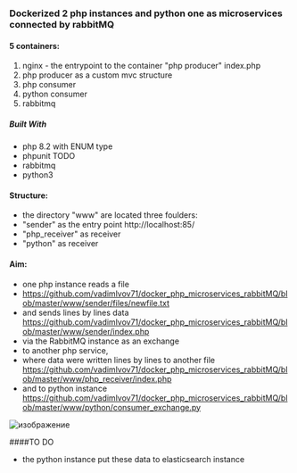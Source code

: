 ### Dockerized 2 php instances and python one as microservices connected by rabbitMQ
#### 5 containers:
1. nginx - the entrypoint to the container  "php producer"  index.php
2. php producer as a custom  mvc structure
3. php consumer
4. python consumer
5. rabbitmq

##### Built With

*  php 8.2    with ENUM type
*  phpunit TODO
*  rabbitmq
*  python3
#### Structure:
* the directory "www" are located three foulders:
* "sender" as the entry point http://localhost:85/
* "php_receiver" as receiver
* "python" as receiver
#### Aim:
* one php instance reads a file
* https://github.com/vadimlvov71/docker_php_microservices_rabbitMQ/blob/master/www/sender/files/newfile.txt
* and sends lines by lines data
  https://github.com/vadimlvov71/docker_php_microservices_rabbitMQ/blob/master/www/sender/index.php
* via the RabbitMQ instance as an exchange
* to another php service,
* where data were written lines by lines to another file
  https://github.com/vadimlvov71/docker_php_microservices_rabbitMQ/blob/master/www/php_receiver/index.php
* and to python instance
  https://github.com/vadimlvov71/docker_php_microservices_rabbitMQ/blob/master/www/python/consumer_exchange.py

![изображение](https://github.com/vadimlvov71/docker_php_microservices_rabbitMQ/assets/57807117/db958244-d512-4e90-9209-d1537b7e9c66)

####TO DO 
* the python instance put these data to elasticsearch instance
 
